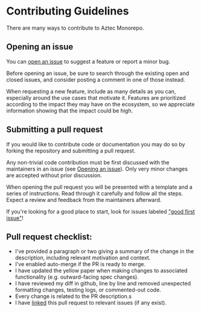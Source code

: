 # Contributing Guidelines

There are many ways to contribute to Aztec Monorepo.

## Opening an issue

You can [open an issue] to suggest a feature or report a minor bug.

Before opening an issue, be sure to search through the existing open and closed issues, and consider posting a comment in one of those instead.

When requesting a new feature, include as many details as you can, especially around the use cases that motivate it. Features are prioritized according to the impact they may have on the ecosystem, so we appreciate information showing that the impact could be high.

[open an issue]: https://github.com/AztecProtocol/aztec-packages/issues/new

## Submitting a pull request

If you would like to contribute code or documentation you may do so by forking the repository and submitting a pull request.

Any non-trivial code contribution must be first discussed with the maintainers in an issue (see [Opening an issue](#opening-an-issue)). Only very minor changes are accepted without prior discussion.

When opening the pull request you will be presented with a template and a series of instructions. Read through it carefully and follow all the steps. Expect a review and feedback from the maintainers afterward.

If you're looking for a good place to start, look for issues labeled ["good first issue"](https://github.com/AztecProtocol/aztec-packages/labels/good%20first%20issue)!

## Pull request checklist:
- I've provided a paragraph or two giving a summary of the change in the description, including relevant motivation and context.
- I've enabled auto-merge if the PR is ready to merge.
- I have updated the yellow paper when making changes to associated functionality (e.g. outward-facing spec changes).
- I have reviewed my diff in github, line by line and removed unexpected formatting changes, testing logs, or commented-out code.
- Every change is related to the PR description.s
- I have [linked](https://docs.github.com/en/issues/tracking-your-work-with-issues/linking-a-pull-request-to-an-issue) this pull request to relevant issues (if any exist).
